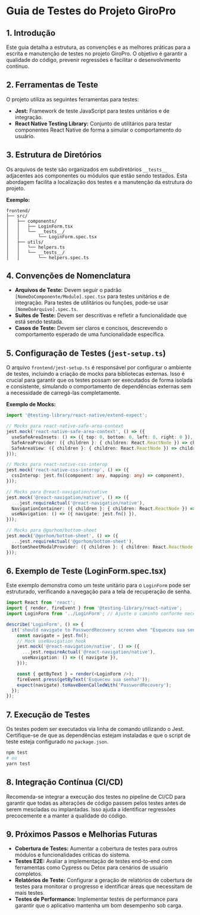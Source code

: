 # Guia de Testes do Projeto GiroPro

## 1. Introdução

Este guia detalha a estrutura, as convenções e as melhores práticas para a escrita e manutenção de testes no projeto GiroPro. O objetivo é garantir a qualidade do código, prevenir regressões e facilitar o desenvolvimento contínuo.

## 2. Ferramentas de Teste

O projeto utiliza as seguintes ferramentas para testes:

*   **Jest:** Framework de teste JavaScript para testes unitários e de integração.
*   **React Native Testing Library:** Conjunto de utilitários para testar componentes React Native de forma a simular o comportamento do usuário.

## 3. Estrutura de Diretórios

Os arquivos de teste são organizados em subdiretórios `__tests__` adjacentes aos componentes ou módulos que estão sendo testados. Esta abordagem facilita a localização dos testes e a manutenção da estrutura do projeto.

**Exemplo:**

```
frontend/
├── src/
│   ├── components/
│   │   ├── LoginForm.tsx
│   │   └── __tests__/
│   │       └── LoginForm.spec.tsx
│   ├── utils/
│   │   └── helpers.ts
│   │   └── __tests__/
│   │       └── helpers.spec.ts
```

## 4. Convenções de Nomenclatura

*   **Arquivos de Teste:** Devem seguir o padrão `[NomeDoComponente/Modulo].spec.tsx` para testes unitários e de integração. Para testes de utilitários ou funções, pode-se usar `[NomeDoArquivo].spec.ts`.
*   **Suítes de Teste:** Devem ser descritivas e refletir a funcionalidade que está sendo testada.
*   **Casos de Teste:** Devem ser claros e concisos, descrevendo o comportamento esperado de uma funcionalidade específica.

## 5. Configuração de Testes (`jest-setup.ts`)

O arquivo `frontend/jest-setup.ts` é responsável por configurar o ambiente de testes, incluindo a criação de mocks para bibliotecas externas. Isso é crucial para garantir que os testes possam ser executados de forma isolada e consistente, simulando o comportamento de dependências externas sem a necessidade de carregá-las completamente.

**Exemplo de Mocks:**

```typescript
import '@testing-library/react-native/extend-expect';

// Mocks para react-native-safe-area-context
jest.mock('react-native-safe-area-context', () => ({
  useSafeAreaInsets: () => ({ top: 0, bottom: 0, left: 0, right: 0 }),
  SafeAreaProvider: ({ children }: { children: React.ReactNode }) => children,
  SafeAreaView: ({ children }: { children: React.ReactNode }) => children,
}));

// Mocks para react-native-css-interop
jest.mock('react-native-css-interop', () => ({
  cssInterop: jest.fn((component: any, mapping: any) => component),
}));

// Mocks para @react-navigation/native
jest.mock('@react-navigation/native', () => ({
  ...jest.requireActual('@react-navigation/native'),
  NavigationContainer: ({ children }: { children: React.ReactNode }) => children,
  useNavigation: () => ({ navigate: jest.fn() }),
}));

// Mocks para @gorhom/bottom-sheet
jest.mock('@gorhom/bottom-sheet', () => ({
  ...jest.requireActual('@gorhom/bottom-sheet'),
  BottomSheetModalProvider: ({ children }: { children: React.ReactNode }) => children,
}));
```

## 6. Exemplo de Teste (LoginForm.spec.tsx)

Este exemplo demonstra como um teste unitário para o `LoginForm` pode ser estruturado, verificando a navegação para a tela de recuperação de senha.

```typescript
import React from 'react';
import { render, fireEvent } from '@testing-library/react-native';
import LoginForm from '../LoginForm'; // Ajuste o caminho conforme necessário

describe('LoginForm', () => {
  it('should navigate to PasswordRecovery screen when "Esqueceu sua senha?" is pressed', () => {
    const navigate = jest.fn();
    // Mock useNavigation hook
    jest.mock('@react-navigation/native', () => ({
      ...jest.requireActual('@react-navigation/native'),
      useNavigation: () => ({ navigate }),
    }));

    const { getByText } = render(<LoginForm />);
    fireEvent.press(getByText('Esqueceu sua senha?'));
    expect(navigate).toHaveBeenCalledWith('PasswordRecovery');
  });
});
```

## 7. Execução de Testes

Os testes podem ser executados via linha de comando utilizando o Jest. Certifique-se de que as dependências estejam instaladas e que o script de teste esteja configurado no `package.json`.

```bash
npm test
# ou
yarn test
```

## 8. Integração Contínua (CI/CD)

Recomenda-se integrar a execução dos testes no pipeline de CI/CD para garantir que todas as alterações de código passem pelos testes antes de serem mescladas ou implantadas. Isso ajuda a identificar regressões precocemente e a manter a qualidade do código.

## 9. Próximos Passos e Melhorias Futuras

*   **Cobertura de Testes:** Aumentar a cobertura de testes para outros módulos e funcionalidades críticas do sistema.
*   **Testes E2E:** Avaliar a implementação de testes end-to-end com ferramentas como Cypress ou Detox para cenários de usuário completos.
*   **Relatórios de Teste:** Configurar a geração de relatórios de cobertura de testes para monitorar o progresso e identificar áreas que necessitam de mais testes.
*   **Testes de Performance:** Implementar testes de performance para garantir que o aplicativo mantenha um bom desempenho sob carga.

